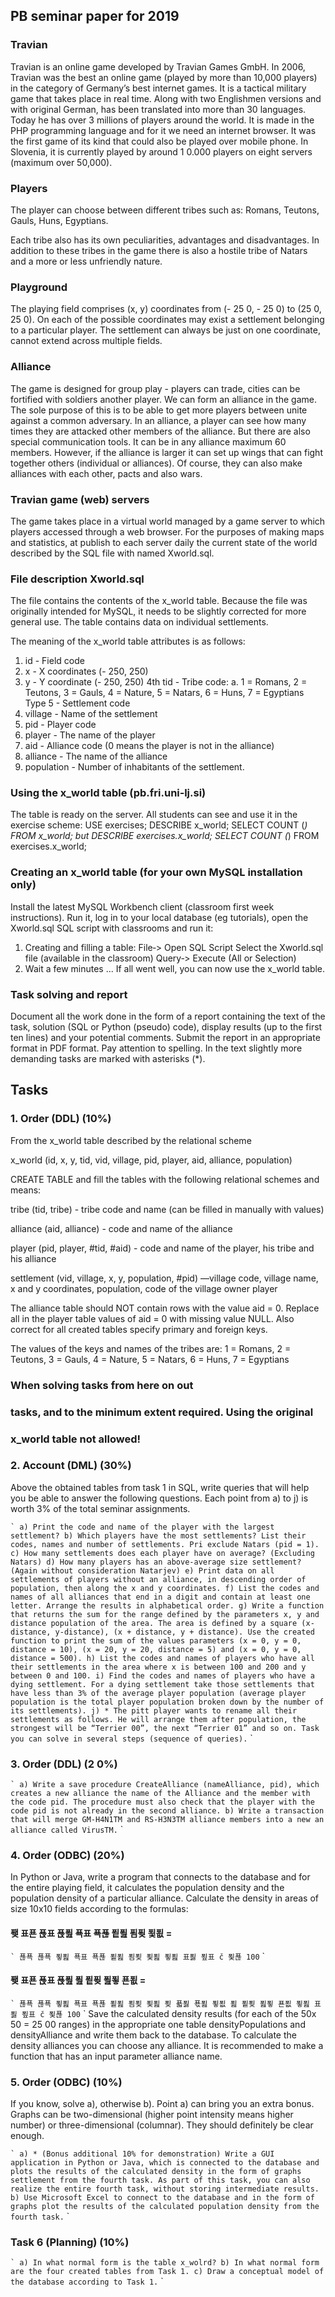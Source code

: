 ## PB seminar paper for 2019

### Travian

Travian is an online game developed by Travian Games GmbH. In 2006, Travian was the best
an online game (played by more than 10,000 players) in the category of Germany’s best internet
games. It is a tactical military game that takes place in real time. Along with two Englishmen
versions and with original German, has been translated into more than 30 languages. Today he has over 3
millions of players around the world. It is made in the PHP programming language and for it
we need an internet browser. It was the first game of its kind that could also be played over
mobile phone. In Slovenia, it is currently played by around 1 0.000 players on eight servers
(maximum over 50,000).

### Players

The player can choose between different tribes such as: Romans, Teutons, Gauls, Huns, Egyptians.

Each tribe also has its own peculiarities, advantages and disadvantages. In addition to these tribes in the game
there is also a hostile tribe of Natars and a more or less unfriendly nature.

### Playground

The playing field comprises (x, y) coordinates from (- 25 0, - 25 0) to (25 0, 25 0). On each of the possible
coordinates may exist a settlement belonging to a particular player. The settlement can always be just on
one coordinate, cannot extend across multiple fields.

### Alliance

The game is designed for group play - players can trade, cities can be fortified with soldiers
another player. We can form an alliance in the game. The sole purpose of this is to be able to get more players between
unite against a common adversary. In an alliance, a player can see how many times they are attacked
other members of the alliance. But there are also special communication tools. It can be in any alliance
maximum 60 members. However, if the alliance is larger it can set up wings that can fight together
others (individual or alliances). Of course, they can also make alliances with each other,
pacts and also wars.

### Travian game (web) servers


The game takes place in a virtual world managed by a game server to which players
accessed through a web browser. For the purposes of making maps and statistics, at
publish to each server daily the current state of the world described by the SQL file with
named Xworld.sql.

### File description Xworld.sql

The file contains the contents of the x_world table. Because the file was originally intended for MySQL, it
needs to be slightly corrected for more general use. The table contains data on
individual settlements.

The meaning of the x_world table attributes is as follows:

1. id - Field code
2. x - X coordinates (- 250, 250)
3. y - Y coordinate (- 250, 250)
4th tid - Tribe code:
    a. 1 = Romans, 2 = Teutons, 3 = Gauls, 4 = Nature, 5 = Natars, 6 = Huns, 7 = Egyptians
Type 5 - Settlement code
6. village - Name of the settlement
7. pid - Player code
8. player - The name of the player
9. aid - Alliance code (0 means the player is not in the alliance)
10. alliance - The name of the alliance
11. population - Number of inhabitants of the settlement.

### Using the x_world table (pb.fri.uni‐lj.si)

The table is ready on the server. All students can see and use it in the exercise scheme:
USE exercises;
DESCRIBE x_world;
SELECT COUNT (*) FROM x_world;
but
DESCRIBE exercises.x_world;
SELECT COUNT (*) FROM exercises.x_world;

### Creating an x_world table (for your own MySQL installation only)

Install the latest MySQL Workbench client (classroom first week instructions).
Run it, log in to your local database (eg tutorials), open the Xworld.sql SQL script with
classrooms and run it:

1. Creating and filling a table:
File‐> Open SQL Script
Select the Xworld.sql file (available in the classroom)
Query‐> Execute (All or Selection)
2. Wait a few minutes ...
If all went well, you can now use the x_world table.


### Task solving and report

Document all the work done in the form of a report containing the text of the task, solution (SQL or
Python (pseudo) code), display results (up to the first ten lines) and your potential
comments. Submit the report in an appropriate format in PDF format. Pay attention to spelling. In the text
slightly more demanding tasks are marked with asterisks (*).

## Tasks

### 1. Order (DDL) (10%)

From the x_world table described by the relational scheme

x_world (id, x, y, tid, vid, village, pid, player,
aid, alliance, population)

CREATE TABLE and fill the tables with the following relational schemes and means:

tribe (tid, tribe) - tribe code and name (can be filled in manually with values)

alliance (aid, alliance) - code and name of the alliance

player (pid, player, #tid, #aid) - code and name of the player, his tribe and
his alliance

settlement (vid, village, x, y, population, #pid) —village code, village name, x and y
coordinates, population, code of the village owner player

The alliance table should NOT contain rows with the value aid = 0. Replace all in the player table
values ​​of aid = 0 with missing value NULL. Also correct for all created tables
specify primary and foreign keys.

The values ​​of the keys and names of the tribes are: 1 = Romans, 2 = Teutons, 3 = Gauls, 4 = Nature, 5 = Natars, 6
= Huns, 7 = Egyptians

### When solving tasks from here on out

### tasks, and to the minimum extent required. Using the original

### x_world table not allowed!


### 2. Account (DML) (30%)

Above the obtained tables from task 1 in SQL, write queries that will help you
be able to answer the following questions. Each point from a) to j) is worth 3% of the total
seminar assignments.

`` `
a) Print the code and name of the player with the largest settlement?
b) Which players have the most settlements? List their codes, names and number of settlements. Pri
exclude Natars (pid = 1).
c) How many settlements does each player have on average? (Excluding Natars)
d) How many players has an above-average size settlement? (Again without consideration
Natarjev)
e) Print data on all settlements of players without an alliance, in descending order of population,
then along the x and y coordinates.
f) List the codes and names of all alliances that end in a digit and contain at least one letter.
Arrange the results in alphabetical order.
g) Write a function that returns the sum for the range defined by the parameters x, y and distance
population of the area. The area is defined by a square (x-distance, y-distance),
(x + distance, y + distance). Use the created function to print the sum of the values
parameters (x = 0, y = 0, distance = 10), (x = 20, y = 20, distance = 5) and (x = 0, y = 0,
distance = 500).
h) List the codes and names of players who have all their settlements in the area where x is between
100 and 200 and y between 0 and 100.
i) Find the codes and names of players who have a dying settlement. For a dying settlement
take those settlements that have less than 3% of the average player population (average
player population is the total player population broken down by the number of its settlements).
j) * The pitt player wants to rename all their settlements as follows. He will arrange them after
population, the strongest will be “Terrier 00”, the next “Terrier 01” and so on. Task
you can solve in several steps (sequence of queries).
`` `
### 3. Order (DDL) (2 0%)

`` `
a) Write a save procedure CreateAlliance (nameAlliance, pid), which creates a new alliance
the name of the Alliance and the member with the code pid. The procedure must also check that the player
with the code pid is not already in the second alliance.
b) Write a transaction that will merge GM-H4N1TM and RS-H3N3TM alliance members into a new
an alliance called VirusTM.
`` `

### 4. Order (ODBC) (20%)

In Python or Java, write a program that connects to the database and
for the entire playing field, it calculates the population density and the population density of a particular alliance.
Calculate the density in areas of size 10x10 fields according to the formulas:

#### 퐺 표푠 푡표 푡푎 푝표 푝푢 푙푎 푐푖 푗푒 =

`` `
푢푝 푢푝 푛푎 푝표 푝푢 푙푎 푐푖 푗푎 푛푎 표푏 푚표 č 푗푢
100
`` `
#### 퐺 표푠 푡표 푡푎 푎 푙푖 푎푛 푠푒 =

`` `
푢푝 푢푝 푛푎 푝표 푝푢 푙푎 푐푖 푗푎 푖 푧푏 푟푎 푛푒 푎 푙푖 푎푛 푠푒 푛푎 표푏 푚표 č 푗푢
100
`` `
Save the calculated density results (for each of the 50x 50 = 25 00 ranges) in the appropriate one
table densityPopulations and densityAlliance and write them back to the database. To calculate the density
alliances you can choose any alliance. It is recommended to make a function that has an input
parameter alliance name.

### 5. Order (ODBC) (10%)

If you know, solve a), otherwise b). Point a) can bring you an extra bonus. Graphs can be
two-dimensional (higher point intensity means higher number) or three-dimensional (columnar).
They should definitely be clear enough.

`` `
a) * (Bonus additional 10% for demonstration) Write a GUI application in Python or Java,
which is connected to the database and plots the results of the calculated density in the form of graphs
settlement from the fourth task. As part of this task, you can also realize the entire fourth
task, without storing intermediate results.
b) Use Microsoft Excel to connect to the database and in the form of graphs
plot the results of the calculated population density from the fourth task.
`` `
### Task 6 (Planning) (10%)

`` `
a) In what normal form is the table x_wolrd?
b) In what normal form are the four created tables from Task 1.
c) Draw a conceptual model of the database according to Task 1.
`` `
